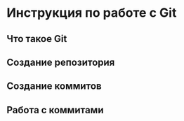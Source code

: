 # Инструкция по работе с Git

## Что такое Git

## Создание репозитория

## Создание коммитов

## Работа с коммитами
